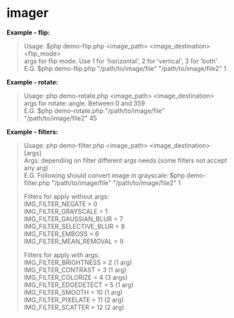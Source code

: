 # imager

**Example - flip:**  
> Usage: $php demo-flip.php <image_path> <image_destination> <flip_mode>  
> args for flip mode. Use 1 for 'horizontal', 2 for 'vertical', 3 for 'both'  
>  E.G. $php demo-flip.php "/path/to/image/file" "/path/to/image/file2" 1   

**Example - rotate:** 
> Usage: php demo-rotate.php <image_path> <image_destination> <angle>  
> args for rotate: angle. Between 0 and 359  
>  E.G. $php demo-rotate.php "/path/to/image/file" "/path/to/image/file2" 45

**Example - filters:** 
> Usage: php demo-filter.php <image_path> <image_destination> <filter> [args]  
> Args: depending on filter different args needs (some filters not accept any arg)  
> E.G. Following should convert image in grayscale: $php demo-filter.php "/path/to/image/file" "/path/to/image/file2" 1  
>  
> Filters for apply without args:  
> IMG_FILTER_NEGATE = 0  
> IMG_FILTER_GRAYSCALE = 1  
> IMG_FILTER_GAUSSIAN_BLUR = 7  
> IMG_FILTER_SELECTIVE_BLUR = 8  
> IMG_FILTER_EMBOSS = 6  
> IMG_FILTER_MEAN_REMOVAL = 9
>
> Filters for apply with args:  
> IMG_FILTER_BRIGHTNESS = 2  (1 arg)  
> IMG_FILTER_CONTRAST = 3  (1 arg)  
> IMG_FILTER_COLORIZE = 4  (3 args)  
> IMG_FILTER_EDGEDETECT = 5  (1 arg)  
> IMG_FILTER_SMOOTH = 10  (1 arg)  
> IMG_FILTER_PIXELATE = 11  (2 arg)  
> IMG_FILTER_SCATTER = 12  (2 arg)  
> 


